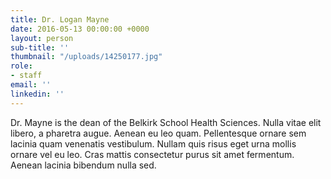 ```yaml
---
title: Dr. Logan Mayne
date: 2016-05-13 00:00:00 +0000
layout: person
sub-title: ''
thumbnail: "/uploads/14250177.jpg"
role:
- staff
email: ''
linkedin: ''
---
```

Dr. Mayne is the dean of the Belkirk School Health Sciences. Nulla vitae elit libero, a pharetra augue. Aenean eu leo quam. Pellentesque ornare sem lacinia quam venenatis vestibulum. Nullam quis risus eget urna mollis ornare vel eu leo. Cras mattis consectetur purus sit amet fermentum. Aenean lacinia bibendum nulla sed.
